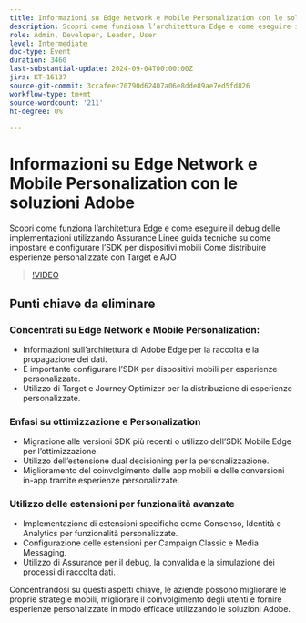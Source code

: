 ```yaml
---
title: Informazioni su Edge Network e Mobile Personalization con le soluzioni Adobe
description: Scopri come funziona l’architettura Edge e come eseguire il debug delle implementazioni utilizzando AssuranceLinee guida tecniche su come impostare e configurare l’SDKP per dispositivi mobiliCome distribuire esperienze personalizzate con Target e AJO
role: Admin, Developer, Leader, User
level: Intermediate
doc-type: Event
duration: 3460
last-substantial-update: 2024-09-04T00:00:00Z
jira: KT-16137
source-git-commit: 3ccafeec70790d62407a06e8dde89ae7ed5fd826
workflow-type: tm+mt
source-wordcount: '211'
ht-degree: 0%

---
```



# Informazioni su Edge Network e Mobile Personalization con le soluzioni Adobe

Scopri come funziona l’architettura Edge e come eseguire il debug delle implementazioni utilizzando Assurance
Linee guida tecniche su come impostare e configurare l’SDK per dispositivi mobili
Come distribuire esperienze personalizzate con Target e AJO

>[!VIDEO](https://video.tv.adobe.com/v/3433328/?learn=on)

## Punti chiave da eliminare

### Concentrati su Edge Network e Mobile Personalization:

* Informazioni sull’architettura di Adobe Edge per la raccolta e la propagazione dei dati.
* È importante configurare l’SDK per dispositivi mobili per esperienze personalizzate.
* Utilizzo di Target e Journey Optimizer per la distribuzione di esperienze personalizzate.

### Enfasi su ottimizzazione e Personalization

* Migrazione alle versioni SDK più recenti o utilizzo dell’SDK Mobile Edge per l’ottimizzazione.
* Utilizzo dell’estensione dual decisioning per la personalizzazione.
* Miglioramento del coinvolgimento delle app mobili e delle conversioni in-app tramite esperienze personalizzate.

### Utilizzo delle estensioni per funzionalità avanzate

* Implementazione di estensioni specifiche come Consenso, Identità e Analytics per funzionalità personalizzate.
* Configurazione delle estensioni per Campaign Classic e Media Messaging.
* Utilizzo di Assurance per il debug, la convalida e la simulazione dei processi di raccolta dati.

Concentrandosi su questi aspetti chiave, le aziende possono migliorare le proprie strategie mobili, migliorare il coinvolgimento degli utenti e fornire esperienze personalizzate in modo efficace utilizzando le soluzioni Adobe.